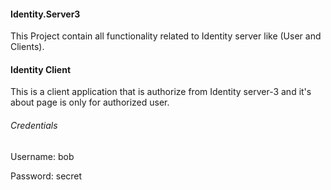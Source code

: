 #### Identity.Server3
This Project contain all functionality related to Identity server like (User and Clients).

#### Identity Client
This is a client application that is authorize from Identity server-3 and it's about page is only for authorized user.

###### Credentials
 Username: bob
 
 Password: secret
